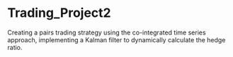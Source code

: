 # Trading_Project2
Creating a pairs trading strategy using the co-integrated time series approach, implementing a Kalman filter to dynamically calculate the hedge ratio.
